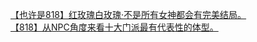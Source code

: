 [【也许是818】红玫瑰白玫瑰·不是所有女神都会有完美结局。](http://tieba.baidu.com/p/2444038010?see_lz=1&pn=)   
[【818】从NPC角度来看十大门派最有代表性的体型。](http://tieba.baidu.com/p/2443665818?see_lz=1&pn=)   

